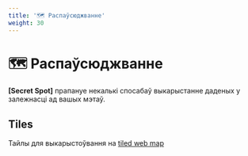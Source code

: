 ```yaml
---
title: '🗺️ Распаўсюджванне'
weight: 30
---
```

# 🗺️ Распаўсюджванне

**[Secret Spot]** прапануе некалькі спосабаў выкарыстанне даденых у залежнасці ад вашых мэтаў.

## Tiles

Тайлы для выкарыстоўвання на [tiled web map](https://en.wikipedia.org/wiki/Tiled_web_map)
